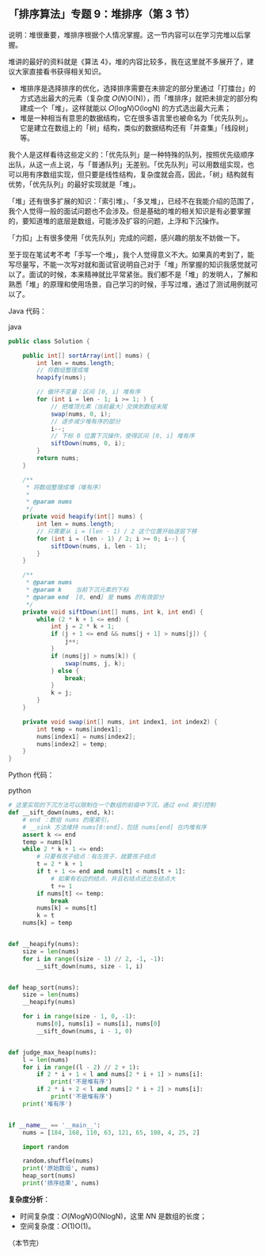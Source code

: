 ## 「排序算法」专题 9：堆排序（第 3 节）

说明：堆很重要，堆排序根据个人情况掌握。这一节内容可以在学习完堆以后掌握。

堆讲的最好的资料就是《算法 4》，堆的内容比较多，我在这里就不多展开了，建议大家直接看书获得相关知识。

- 堆排序是选择排序的优化，选择排序需要在未排定的部分里通过「打擂台」的方式选出最大的元素（复杂度 𝑂(𝑁)O(N)），而「堆排序」就把未排定的部分构建成一个「堆」，这样就能以 𝑂(log𝑁)O(log⁡N) 的方式选出最大元素；
- 堆是一种相当有意思的数据结构，它在很多语言里也被命名为「优先队列」。它是建立在数组上的「树」结构，类似的数据结构还有「并查集」「线段树」等。

我个人是这样看待这些定义的：「优先队列」是一种特殊的队列，按照优先级顺序出队，从这一点上说，与「普通队列」无差别。「优先队列」可以用数组实现，也可以用有序数组实现，但只要是线性结构，复杂度就会高，因此，「树」结构就有优势，「优先队列」的最好实现就是「堆」。

「堆」还有很多扩展的知识：「索引堆」、「多叉堆」，已经不在我能介绍的范围了，我个人觉得一般的面试问题也不会涉及。但是基础的堆的相关知识是有必要掌握的，要知道堆的底层是数组，可能涉及扩容的问题，上浮和下沉操作。

「力扣」上有很多使用「优先队列」完成的问题，感兴趣的朋友不妨做一下。

至于现在笔试考不考「手写一个堆」，我个人觉得意义不大。如果真的考到了，能写尽量写，不能一次写对就和面试官说明自己对于「堆」所掌握的知识我感觉就可以了。面试的时候，本来精神就比平常紧张。我们都不是「堆」的发明人，了解和熟悉「堆」的原理和使用场景，自己学习的时候，手写过堆，通过了测试用例就可以了。

Java 代码：

java

```java
public class Solution {

    public int[] sortArray(int[] nums) {
        int len = nums.length;
        // 将数组整理成堆
        heapify(nums);

        // 循环不变量：区间 [0, i] 堆有序
        for (int i = len - 1; i >= 1; ) {
            // 把堆顶元素（当前最大）交换到数组末尾
            swap(nums, 0, i);
            // 逐步减少堆有序的部分
            i--;
            // 下标 0 位置下沉操作，使得区间 [0, i] 堆有序
            siftDown(nums, 0, i);
        }
        return nums;
    }

    /**
     * 将数组整理成堆（堆有序）
     *
     * @param nums
     */
    private void heapify(int[] nums) {
        int len = nums.length;
        // 只需要从 i = (len - 1) / 2 这个位置开始逐层下移
        for (int i = (len - 1) / 2; i >= 0; i--) {
            siftDown(nums, i, len - 1);
        }
    }

    /**
     * @param nums
     * @param k    当前下沉元素的下标
     * @param end  [0, end] 是 nums 的有效部分
     */
    private void siftDown(int[] nums, int k, int end) {
        while (2 * k + 1 <= end) {
            int j = 2 * k + 1;
            if (j + 1 <= end && nums[j + 1] > nums[j]) {
                j++;
            }
            if (nums[j] > nums[k]) {
                swap(nums, j, k);
            } else {
                break;
            }
            k = j;
        }
    }

    private void swap(int[] nums, int index1, int index2) {
        int temp = nums[index1];
        nums[index1] = nums[index2];
        nums[index2] = temp;
    }
}
```

Python 代码：

python

```python
# 这里实现的下沉方法可以限制在一个数组的前缀中下沉，通过 end 索引控制
def __sift_down(nums, end, k):
    # end ：数组 nums 的尾索引，
    # __sink 方法维持 nums[0:end]，包括 nums[end] 在内堆有序
    assert k <= end
    temp = nums[k]
    while 2 * k + 1 <= end:
        # 只要有孩子结点：有左孩子，就要孩子结点
        t = 2 * k + 1
        if t + 1 <= end and nums[t] < nums[t + 1]:
            # 如果有右边的结点，并且右结点还比左结点大
            t += 1
        if nums[t] <= temp:
            break
        nums[k] = nums[t]
        k = t
    nums[k] = temp


def __heapify(nums):
    size = len(nums)
    for i in range((size - 1) // 2, -1, -1):
        __sift_down(nums, size - 1, i)


def heap_sort(nums):
    size = len(nums)
    __heapify(nums)

    for i in range(size - 1, 0, -1):
        nums[0], nums[i] = nums[i], nums[0]
        __sift_down(nums, i - 1, 0)


def judge_max_heap(nums):
    l = len(nums)
    for i in range((l - 2) // 2 + 1):
        if 2 * i + 1 < l and nums[2 * i + 1] > nums[i]:
            print('不是堆有序')
        if 2 * i + 2 < l and nums[2 * i + 2] > nums[i]:
            print('不是堆有序')
    print('堆有序')


if __name__ == '__main__':
    nums = [184, 168, 110, 63, 121, 65, 108, 4, 25, 2]

    import random

    random.shuffle(nums)
    print('原始数组', nums)
    heap_sort(nums)
    print('排序结果', nums)
```

**复杂度分析**：

- 时间复杂度：𝑂(𝑁log𝑁)O(Nlog⁡N)，这里 𝑁N 是数组的长度；
- 空间复杂度：𝑂(1)O(1)。

（本节完）